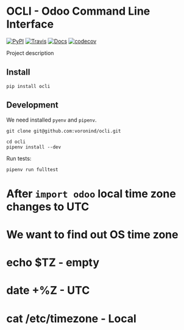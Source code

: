 OCLI - Odoo Command Line Interface
=============================
[![PyPI](https://img.shields.io/pypi/pyversions/ocli.svg)](https://pypi.org/project/ocli/ "Latest version on PyPI")
[![Travis](https://travis-ci.com/voronind/ocli.svg?branch=master)](https://travis-ci.com/voronind/ocli "Travis CI")
[![Docs](https://readthedocs.org/projects/ocli/badge/?version=stable)](https://ocli.readthedocs.io/en/latest/ "Read the docs")
[![codecov](https://codecov.io/gh/voronind/ocli/branch/master/graph/badge.svg)](https://codecov.io/gh/voronind/ocli "Coverage")

Project description

Install
-------
```commandline
pip install ocli
```

Development
-----------
We need installed `pyenv` and `pipenv`.
```console
git clone git@github.com:voronind/ocli.git

cd ocli
pipenv install --dev
```

Run tests:
```console
pipenv run fulltest
```

# After `import odoo` local time zone changes to UTC
# We want to find out OS time zone
# echo $TZ - empty
# date +%Z - UTC
# cat /etc/timezone - Local
